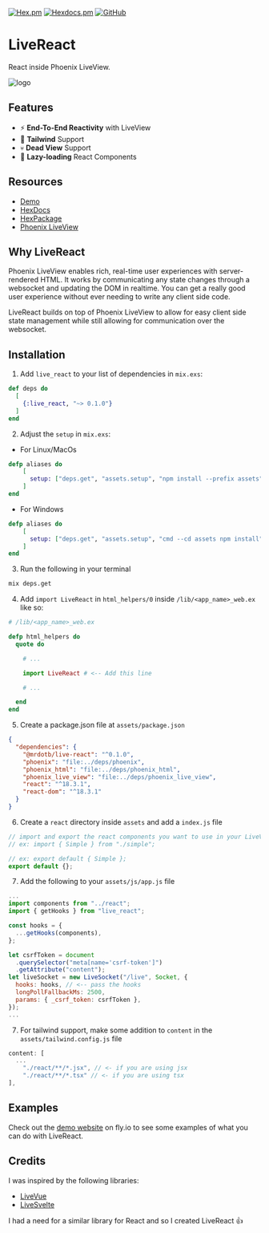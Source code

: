 [![Hex.pm](https://img.shields.io/hexpm/v/live_react.svg)](https://hex.pm/packages/live_react)
[![Hexdocs.pm](https://img.shields.io/badge/docs-hexdocs.pm-purple)](https://hexdocs.pm/live_react)
[![GitHub](https://img.shields.io/github/stars/mrdotb/live_react?style=social)](https://github.com/mrdotb/live_vue)

# LiveReact

React inside Phoenix LiveView.

![logo](https://github.com/mrdotb/live_react/blob/main/logo.svg?raw=true)

## Features

- ⚡ **End-To-End Reactivity** with LiveView
- 🦄 **Tailwind** Support
- 💀 **Dead View** Support
- 🐌 **Lazy-loading** React Components

## Resources

- [Demo](https://live-react-examples.fly.dev/simple)
- [HexDocs](https://hexdocs.pm/live_react)
- [HexPackage](https://hex.pm/packages/live_react)
- [Phoenix LiveView](https://github.com/phoenixframework/phoenix_live_view)

## Why LiveReact

Phoenix LiveView enables rich, real-time user experiences with server-rendered HTML.
It works by communicating any state changes through a websocket and updating the DOM in realtime.
You can get a really good user experience without ever needing to write any client side code.

LiveReact builds on top of Phoenix LiveView to allow for easy client side state management while still allowing for communication over the websocket.

## Installation

1. Add `live_react` to your list of dependencies in `mix.exs`:

```elixir
def deps do
  [
    {:live_react, "~> 0.1.0"}
  ]
end
```

2. Adjust the `setup` in `mix.exs`:

- For Linux/MacOs

```elixir
defp aliases do
    [
      setup: ["deps.get", "assets.setup", "npm install --prefix assets", "assets.build"],
    ]
end
```

- For Windows

```elixir
defp aliases do
    [
      setup: ["deps.get", "assets.setup", "cmd --cd assets npm install", "assets.build"],
    ]
end
```

3. Run the following in your terminal

```bash
mix deps.get
```

4. Add `import LiveReact` in `html_helpers/0` inside `/lib/<app_name>_web.ex` like so:

```elixir
# /lib/<app_name>_web.ex

defp html_helpers do
  quote do

    # ...

    import LiveReact # <-- Add this line

    # ...

  end
end
```

5. Create a package.json file at `assets/package.json`

```json
{
  "dependencies": {
    "@mrdotb/live-react": "^0.1.0",
    "phoenix": "file:../deps/phoenix",
    "phoenix_html": "file:../deps/phoenix_html",
    "phoenix_live_view": "file:../deps/phoenix_live_view",
    "react": "^18.3.1",
    "react-dom": "^18.3.1"
  }
}
```

6. Create a `react` directory inside `assets` and add a `index.js` file

```javascript
// import and export the react components you want to use in your LiveView
// ex: import { Simple } from "./simple";

// ex: export default { Simple };
export default {};
```

7. Add the following to your `assets/js/app.js` file

```javascript
...
import components from "../react";
import { getHooks } from "live_react";

const hooks = {
  ...getHooks(components),
};

let csrfToken = document
  .querySelector("meta[name='csrf-token']")
  .getAttribute("content");
let liveSocket = new LiveSocket("/live", Socket, {
  hooks: hooks, // <-- pass the hooks
  longPollFallbackMs: 2500,
  params: { _csrf_token: csrfToken },
});
...
```

7. For tailwind support, make some addition to `content` in the `assets/tailwind.config.js` file

```javascript
content: [
  ...
    "./react/**/*.jsx", // <- if you are using jsx
    "./react/**/*.tsx" // <- if you are using tsx
],

```

## Examples

Check out the [demo website](https://live-react-examples.fly.dev/simple) on fly.io to see some examples of what you can do with LiveReact.

## Credits

I was inspired by the following libraries:

- [LiveVue](https://github.com/Valian/live_vue)
- [LiveSvelte](https://github.com/woutdp/live_svelte)

I had a need for a similar library for React and so I created LiveReact 👍
